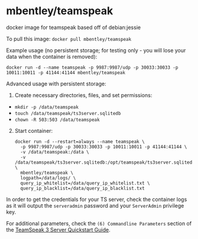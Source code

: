 mbentley/teamspeak
==================

docker image for teamspeak
based off of debian:jessie

To pull this image:
`docker pull mbentley/teamspeak`

Example usage (no persistent storage; for testing only - you will lose your data when the container is removed):

`docker run -d --name teamspeak -p 9987:9987/udp -p 30033:30033 -p 10011:10011 -p 41144:41144 mbentley/teamspeak`

Advanced usage with persistent storage:

1. Create necessary directories, files, and set permissions:
  * `mkdir -p /data/teamspeak`
  * `touch /data/teamspeak/ts3server.sqlitedb`
  * `chown -R 503:503 /data/teamspeak`

2. Start container:
    ```
    docker run -d --restart=always --name teamspeak \
      -p 9987:9987/udp -p 30033:30033 -p 10011:10011 -p 41144:41144 \
      -v /data/teamspeak:/data \
      -v /data/teamspeak/ts3server.sqlitedb:/opt/teamspeak/ts3server.sqlitedb \
      mbentley/teamspeak \
      logpath=/data/logs/ \
      query_ip_whitelist=/data/query_ip_whitelist.txt \
      query_ip_blacklist=/data/query_ip_blacklist.txt
    ```

In order to get the credentials for your TS server, check the container logs as it will output the `serveradmin` password and your `ServerAdmin` privilege key.

For additional parameters, check the `(6) Commandline Parameters` section of the [TeamSpeak 3 Server Quickstart Guide](http://media.teamspeak.com/ts3_literature/TeamSpeak%203%20Server%20Quick%20Start.txt).
